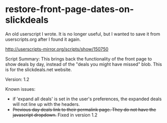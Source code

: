 restore-front-page-dates-on-slickdeals
======================================

An old userscript I wrote. It is no longer useful, but I wanted to save it from userscripts.org after I found it again.

http://userscripts-mirror.org/scripts/show/150750

Script Summary: This brings back the functionality of the front page to show deals by day, instead of the "deals you might have missed" blob. This is for the slickdeals.net website. 

Version: 1.2

Known issues:

* if 'expand all deals' is set in the user's preferences, the expanded deals will not line up with the headers.
* <strike>Previous day deals link to their permalink page. They do not have the javascript dropdown.</strike> Fixed in version 1.2
